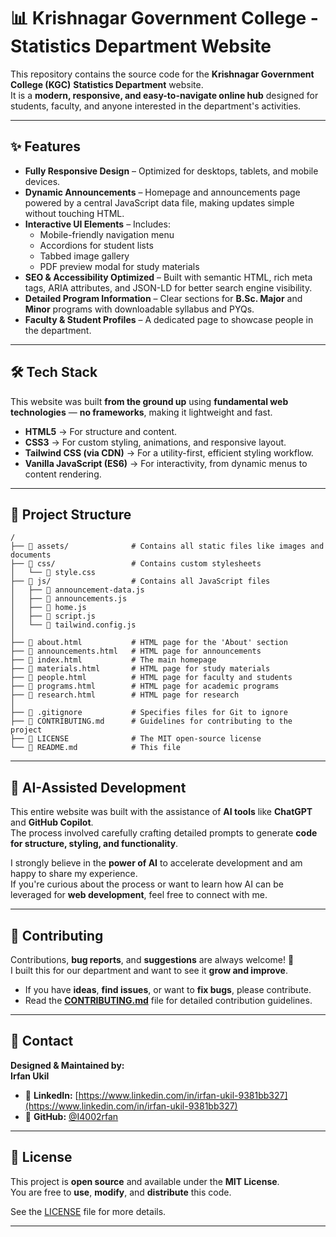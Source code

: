 # 📊 Krishnagar Government College - Statistics Department Website

This repository contains the source code for the **Krishnagar Government College (KGC)** **Statistics Department** website.  
It is a **modern, responsive, and easy-to-navigate online hub** designed for students, faculty, and anyone interested in the department's activities.

---

## ✨ Features

- **Fully Responsive Design** – Optimized for desktops, tablets, and mobile devices.
- **Dynamic Announcements** – Homepage and announcements page powered by a central JavaScript data file, making updates simple without touching HTML.
- **Interactive UI Elements** – Includes:
  - Mobile-friendly navigation menu  
  - Accordions for student lists  
  - Tabbed image gallery  
  - PDF preview modal for study materials
- **SEO & Accessibility Optimized** – Built with semantic HTML, rich meta tags, ARIA attributes, and JSON-LD for better search engine visibility.
- **Detailed Program Information** – Clear sections for **B.Sc. Major** and **Minor** programs with downloadable syllabus and PYQs.
- **Faculty & Student Profiles** – A dedicated page to showcase people in the department.

---

## 🛠️ Tech Stack

This website was built **from the ground up** using **fundamental web technologies** — **no frameworks**, making it lightweight and fast.

- **HTML5** → For structure and content.
- **CSS3** → For custom styling, animations, and responsive layout.
- **Tailwind CSS (via CDN)** → For a utility-first, efficient styling workflow.
- **Vanilla JavaScript (ES6)** → For interactivity, from dynamic menus to content rendering.

---

## 📂 Project Structure

```plaintext
/
├── 📂 assets/              # Contains all static files like images and documents
├── 📂 css/                 # Contains custom stylesheets
│   └── 📄 style.css
├── 📂 js/                  # Contains all JavaScript files
│   ├── 📄 announcement-data.js
│   ├── 📄 announcements.js
│   ├── 📄 home.js
│   ├── 📄 script.js
│   └── 📄 tailwind.config.js
│
├── 📄 about.html           # HTML page for the 'About' section
├── 📄 announcements.html   # HTML page for announcements
├── 📄 index.html           # The main homepage
├── 📄 materials.html       # HTML page for study materials
├── 📄 people.html          # HTML page for faculty and students
├── 📄 programs.html        # HTML page for academic programs
├── 📄 research.html        # HTML page for research
│
├── 📄 .gitignore           # Specifies files for Git to ignore
├── 📄 CONTRIBUTING.md      # Guidelines for contributing to the project
├── 📄 LICENSE              # The MIT open-source license
└── 📄 README.md            # This file
```

---

## 🤖 AI-Assisted Development

This entire website was built with the assistance of **AI tools** like **ChatGPT** and **GitHub Copilot**.  
The process involved carefully crafting detailed prompts to generate **code for structure, styling, and functionality**.

I strongly believe in the **power of AI** to accelerate development and am happy to share my experience.  
If you're curious about the process or want to learn how AI can be leveraged for **web development**, feel free to connect with me.  

---

## 🤝 Contributing

Contributions, **bug reports**, and **suggestions** are always welcome! 🙌  
I built this for our department and want to see it **grow and improve**.

- If you have **ideas**, **find issues**, or want to **fix bugs**, please contribute.
- Read the **[CONTRIBUTING.md](./CONTRIBUTING.md)** file for detailed contribution guidelines.

---

## 👤 Contact

**Designed & Maintained by:**  
**Irfan Ukil**

- 🔗 **LinkedIn:** [https://www.linkedin.com/in/irfan-ukil-9381bb327](https://www.linkedin.com/in/irfan-ukil-9381bb327)
- 🐙 **GitHub:** [@I4002rfan](https://github.com/I4002rfan)

---

## 📄 License

This project is **open source** and available under the **MIT License**.  
You are free to **use**, **modify**, and **distribute** this code.

See the [LICENSE](./LICENSE) file for more details.

---
